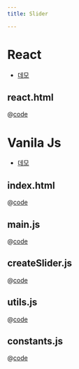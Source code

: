 ```yaml
---
title: Slider

---
```


# React
- [데모](https://chodragon9.github.io/one-piece/docs/fe-dev/code-snippets/UIComponent/slider/react.html)

## react.html
@[code](@/docs/fe-dev/code-snippets/UIComponent/slider/react.html)

# Vanila Js
- [데모](https://chodragon9.github.io/one-piece/docs/fe-dev/code-snippets/UIComponent/slider/index.html)

## index.html
@[code](@/docs/fe-dev/code-snippets/UIComponent/slider/index.html)

## main.js
@[code](@/docs/fe-dev/code-snippets/UIComponent/slider/main.js)

## createSlider.js
@[code](@/docs/fe-dev/code-snippets/UIComponent/slider/createSlider.js)

## utils.js
@[code](@/docs/fe-dev/code-snippets/UIComponent/slider/utils.js)

## constants.js
@[code](@/docs/fe-dev/code-snippets/UIComponent/slider/constants.js)

